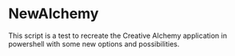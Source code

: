 # NewAlchemy
This script is a test to recreate the Creative Alchemy application in powershell with some new options and possibilities.
